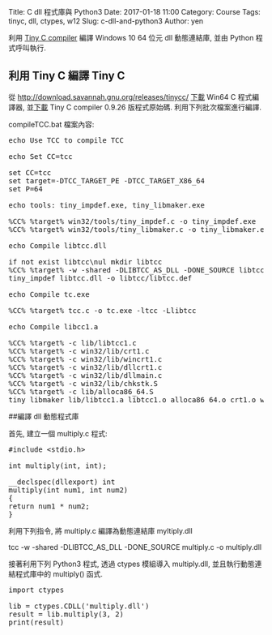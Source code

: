 Title: C dll 程式庫與 Python3
Date: 2017-01-18 11:00
Category: Course
Tags: tinyc, dll, ctypes, w12
Slug: c-dll-and-python3
Author: yen

利用 <a href="http://bellard.org/tcc/">Tiny C compiler</a> 編譯 Windows 10 64 位元 dll 動態連結庫, 並由 Python 程式呼叫執行.

<!-- PELICAN_END_SUMMARY -->

## 利用 Tiny C 編譯 Tiny C

從 <a href="http://download.savannah.gnu.org/releases/tinycc/">http://download.savannah.gnu.org/releases/tinycc/</a> <a href="http://download.savannah.gnu.org/releases/tinycc/tcc-0.9.26-win64-bin.zip">下載</a> Win64 C 程式編譯器, 並<a href="http://download.savannah.gnu.org/releases/tinycc/tcc-0.9.26.tar.bz2">下載</a> Tiny C compiler 0.9.26 版程式原始碼. 利用下列批次檔案進行編譯.

compileTCC.bat 檔案內容:

<pre class="brush: shell">
echo Use TCC to compile TCC

echo Set CC=tcc

set CC=tcc
set target=-DTCC_TARGET_PE -DTCC_TARGET_X86_64
set P=64

echo tools: tiny_impdef.exe, tiny_libmaker.exe

%CC% %target% win32/tools/tiny_impdef.c -o tiny_impdef.exe
%CC% %target% win32/tools/tiny_libmaker.c -o tiny_libmaker.exe

echo Compile libtcc.dll

if not exist libtcc\nul mkdir libtcc
%CC% %target% -w -shared -DLIBTCC_AS_DLL -DONE_SOURCE libtcc.c -o libtcc.dll
tiny_impdef libtcc.dll -o libtcc/libtcc.def

echo Compile tc.exe

%CC% %target% tcc.c -o tc.exe -ltcc -Llibtcc

echo Compile libcc1.a

%CC% %target% -c lib/libtcc1.c
%CC% %target% -c win32/lib/crt1.c
%CC% %target% -c win32/lib/wincrt1.c
%CC% %target% -c win32/lib/dllcrt1.c
%CC% %target% -c win32/lib/dllmain.c
%CC% %target% -c win32/lib/chkstk.S
%CC% %target% -c lib/alloca86_64.S
tiny_libmaker lib/libtcc1.a libtcc1.o alloca86_64.o crt1.o wincrt1.o dllcrt1.o dllmain.o chkstk.o
</pre>

##編譯 dll 動態程式庫

首先, 建立一個 multiply.c 程式:

<pre class="brush: c">
#include &lt;stdio.h&gt;

int multiply(int, int);

__declspec(dllexport) int
multiply(int num1, int num2)
{
return num1 * num2;
}
</pre>

利用下列指令, 將 multiply.c 編譯為動態連結庫 myltiply.dll

tcc -w -shared -DLIBTCC_AS_DLL -DONE_SOURCE multiply.c -o multiply.dll

接著利用下列 Python3 程式, 透過 ctypes 模組導入 multiply.dll, 並且執行動態連結程式庫中的 multiply() 函式.

<pre class="brush: python">
import ctypes

lib = ctypes.CDLL('multiply.dll')
result = lib.multiply(3, 2)
print(result)
</pre>